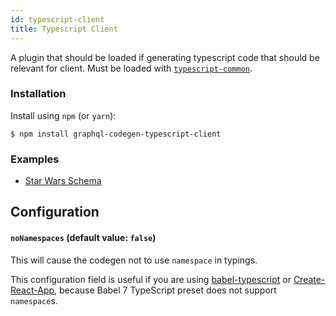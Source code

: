 ```yaml
---
id: typescript-client
title: Typescript Client
---
```


A plugin that should be loaded if generating typescript code that should be relevant for client. Must be loaded with [`typescript-common`](./typescript-common).

### Installation

Install using `npm` (or `yarn`):

    $ npm install graphql-codegen-typescript-client

### Examples

- [Star Wars Schema](https://github.com/dotansimha/graphql-code-generator/blob/master/dev-test/star-wars/types.d.ts#L27)

## Configuration

#### `noNamespaces` (default value: `false`)

This will cause the codegen not to use `namespace` in typings.

This configuration field is useful if you are using [babel-typescript](https://blogs.msdn.microsoft.com/typescript/2018/08/27/typescript-and-babel-7/) or [Create-React-App](https://github.com/facebook/create-react-app), because Babel 7 TypeScript preset does not support `namespace`s.
